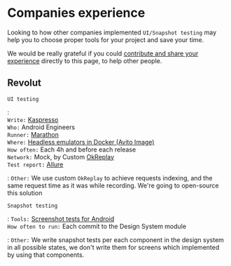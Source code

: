 # Companies experience

Looking to how other companies implemented `UI/Snapshot testing` may help you to choose proper tools for your project
and save your time.

We would be really grateful if you
could [contribute and share your experience](https://android-ui-testing.github.io/Cookbook/home/contribution) directly
to this page, to help other people.

## Revolut

`UI testing`

:   
`Write:` [Kaspresso](https://github.com/KasperskyLab/Kaspresso) <br>
`Who:` Android Engineers<br>
`Runner:` [Marathon](https://android-ui-testing.github.io/Cookbook/practices/test_runners_review/#21-marathon) <br>
`Where:` [Headless emulators in Docker (Avito Image)](https://hub.docker.com/r/avitotech/android-emulator-29) <br>
`How often:` Each 4h and before each release <br>
`Network:` Mock, by Custom [OkReplay](https://github.com/airbnb/okreplay) <br>
`Test report:` [Allure](http://allure.qatools.ru/)<br>

: `Other:` We use custom `OkReplay` to achieve requests indexing, and the same request time as it was while recording.
We're going to open-source this solution

`Snapshot testing`

:   `Tools:` [Screenshot tests for Android](https://github.com/facebook/screenshot-tests-for-android) <br>
`How often to run:`  Each commit to the Design System module

: `Other:` We write snapshot tests per each component in the design system in all possible states, we don't write them
for screens which implemented by using that components.




